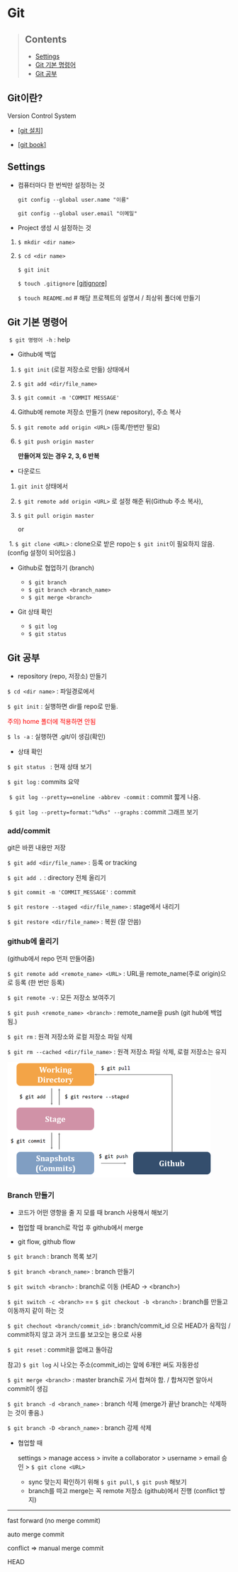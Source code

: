 # Git



> ## Contents
>
> - [Settings](#settings)
> - [Git 기본 명령어](#git-기본-명령어)
> - [Git 공부](#Git-공부)






## Git이란?

Version Control System

- [[git 설치]](https://git-scm.com/)

- [[git book]](https://git-scm.com/book/ko/v2)





## Settings

- 컴퓨터마다 한 번씩만 설정하는 것

  `git config --global user.name "이름"`

  `git config --global user.email "이메일"`



- Project 생성 시 설정하는 것

1. `$ mkdir <dir name>`

2. `$ cd <dir name>` 

     `$ git init`

     `$ touch .gitignore` [[gitignore]](https://www.toptal.com/developers/gitignore)

     `$ touch README.md` # 해당 프로젝트의 설명서 / 최상위 폴더에 만들기





## Git 기본 명령어

​	`$ git 명령어 -h` : help



- Github에 백업

1. `$ git init` (로컬 저장소로 만듦) 상태에서

2. `$ git add <dir/file_name>`

3. `$ git commit -m 'COMMIT MESSAGE'`

4. Github에 remote 저장소 만들기 (new repository), 주소 복사

5. `$ git remote add origin <URL>` (등록/한번만 필요)

6. `$ git push origin master`

   **만들어져 있는 경우 2, 3, 6 반복**



- 다운로드

1. `git init` 상태에서

2. `$ git remote add origin <URL>` 로 설정 해준 뒤(Github 주소 복사),

3. `$ git pull origin master` 

   or

​	1. `$ git clone <URL>` : clone으로 받은 ropo는 `$ git init`이 필요하지 않음. (config 설정이 되어있음.)




- Github로 협업하기 (branch)

  - `$ git branch`
  - `$ git branch <branch_name>`
  - `$ git merge <branch>`



- Git 상태 확인
	- `$ git log`
	- `$ git status`





## Git 공부

- repository (repo, 저장소) 만들기

`$ cd <dir name>` : 파일경로에서

`$ git init` : 실행하면 dir를 repo로 만듦.

<span style="color:red">주의) home 폴더에 적용하면 안됨</span>

`$ ls -a` : 실행하면 .git/이 생김(확인)

- 상태 확인

`$ git status ` : 현재 상태 보기

`$ git log` : commits 요약

​	`$ git log --pretty==oneline -abbrev -commit` : commit 짧게 나옴.

​	`$ git log --pretty=format:"%d%s" --graphs` : commit 그래프 보기



### add/commit

git은 바뀐 내용만 저장

`$ git add <dir/file_name>` : 등록 or tracking

`$ git add .`  : directory 전체 올리기

`$ git commit -m 'COMMIT_MESSAGE'` : commit

`$ git restore --staged <dir/file_name>`  : stage에서 내리기

`$ git restore <dir/file_name>` : 복원 (잘 안씀)



### github에 올리기

(github에서 repo 먼저 만들어줌)

`$ git remote add <remote_name> <URL>` : URL을 remote_name(주로 origin)으로 등록 (한 번만 등록)

`$ git remote -v` : 모든 저장소 보여주기

`$ git push <remote_name> <branch>` : remote_name을 push (git hub에 백업됨.)

`$ git rm` : 원격 저장소와 로컬 저장소 파일 삭제

`$ git rm --cached <dir/file_name>`  : 원격 저장소 파일 삭제, 로컬 저장소는 유지



<img src="image/image-20210117202710629.png" alt="image-20210117202710629" style="zoom: 50%;" />



### Branch 만들기

* 코드가 어떤 영향을 줄 지 모를 때 branch 사용해서 해보기

* 협업할 때 branch로 작업 후 github에서 merge
* git flow, github flow



`$ git branch` : branch 목록 보기

`$ git branch <branch_name>` : branch 만들기



`$ git switch <branch>` : branch로 이동 (HEAD -> \<branch>)

`$ git switch -c <branch>` == `$ git checkout -b <branch>` : branch를 만들고 이동까지 같이 하는 것

`$ git chechout <branch/commit_id>` : branch/commit_id 으로 HEAD가 움직임 / commit하지 않고 과거 코드를 보고오는 용으로 사용

`$ git reset` : commit을 없애고 돌아감

참고) `$ git log` 시 나오는 주소(commit_id)는 앞에 6개만 써도 자동완성



`$ git merge <branch>` : master branch로 가서 합쳐야 함. / 합쳐지면 알아서 commit이 생김

`$ git branch -d <branch_name>` : branch 삭제 (merge가 끝난 branch는 삭제하는 것이 좋음.)

`$ git branch -D <branch_name>` : branch 강제 삭제



- 협업할 때

  settings > manage access > invite a collaborator > username > email 승인 > `$ git clone <URL>`

  - sync 맞는지 확인하기 위해 `$ git pull`, `$ git push` 해보기
  - branch를 따고 merge는 꼭 remote 저장소 (github)에서 진행 (conflict 방지)



----



fast forward (no merge commit)

auto merge commit

conflict => manual merge commit

HEAD






